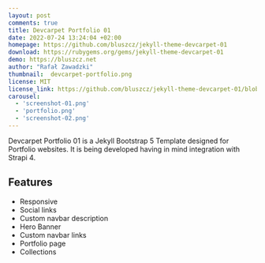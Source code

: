 ```yaml
---
layout: post
comments: true
title: Devcarpet Portfolio 01
date: 2022-07-24 13:24:04 +02:00
homepage: https://github.com/bluszcz/jekyll-theme-devcarpet-01
download: https://rubygems.org/gems/jekyll-theme-devcarpet-01
demo: https://bluszcz.net
author: "Rafał Zawadzki"
thumbnail:  devcarpet-portfolio.png
license: MIT
license_link: https://github.com/bluszcz/jekyll-theme-devcarpet-01/blob/main/LICENSE.txt
carousel:
  - 'screenshot-01.png'
  - 'portfolio.png'
  - 'screenshot-02.png'
---
```


Devcarpet Portfolio 01 is a Jekyll Bootstrap 5 Template designed for Portfolio websites. It is being developed having in mind integration with Strapi 4.

## Features

* Responsive
* Social links
* Custom navbar description
* Hero Banner
* Custom navbar links
* Portfolio page
* Collections
